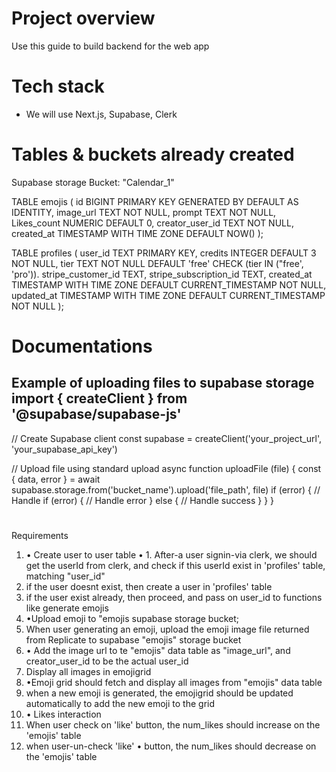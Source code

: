 # Project overview
Use this guide to build backend for the web app  

# Tech stack
- We will use Next.js, Supabase, Clerk

# Tables & buckets already created
Supabase storage Bucket: "Calendar_1"

TABLE emojis (
id BIGINT PRIMARY KEY GENERATED BY DEFAULT AS IDENTITY,
image_url TEXT NOT NULL,
prompt TEXT NOT NULL,
Likes_count NUMERIC DEFAULT 0,
creator_user_id TEXT NOT NULL,
created_at TIMESTAMP WITH TIME ZONE DEFAULT NOW()
);


TABLE profiles (
user_id TEXT PRIMARY KEY,
credits INTEGER DEFAULT 3 NOT NULL,
tier TEXT NOT NULL DEFAULT 'free' CHECK (tier IN ("free', 'pro')). stripe_customer_id TEXT, stripe_subscription_id TEXT,
created_at TIMESTAMP WITH TIME ZONE DEFAULT CURRENT_TIMESTAMP NOT NULL,
updated_at TIMESTAMP WITH TIME ZONE DEFAULT CURRENT_TIMESTAMP NOT NULL
);


# Documentations
## Example of uploading files to supabase storage import { createClient } from '@supabase/supabase-js'

// Create Supabase client
const supabase = createClient('your_project_url', 'your_supabase_api_key')

// Upload file using standard upload
async function uploadFile (file) {
  const { data, error } = await supabase.storage.from('bucket_name').upload('file_path', file)
  if (error) {
    // Handle
    if (error) {
      // Handle error
    } else {
      // Handle success
    }
  }
}


#
Requirements
1. • Create user to user table
• 1. After-a user signin-via clerk, we should get the userId from clerk, and check if this userId exist in 'profiles' table, matching "user_id"
2. if the user doesnt exist, then create a user in 'profiles' table
3. if the user exist already, then proceed, and pass on user_id to functions like generate emojis
2. •Upload emoji to "emojis supabase storage bucket;
1. When user generating an emoji, upload the emoji image file returned from Replicate to supabase "emojis" storage bucket
2. • Add the image url to te "emojis" data table as "image_url", and creator_user_id to be the actual user_id
3. Display all images in emojigrid
1. •Emoji grid should fetch and display all images from "emojis" data table
2. when a new emoji is generated, the emojigrid should be updated automatically to add the new emoji to the grid
4. • Likes interaction
1. When user check on 'like' button, the num_likes should increase on the 'emojis' table
2. when user-un-check 'like' • button, the num_likes should decrease on the 'emojis' table

